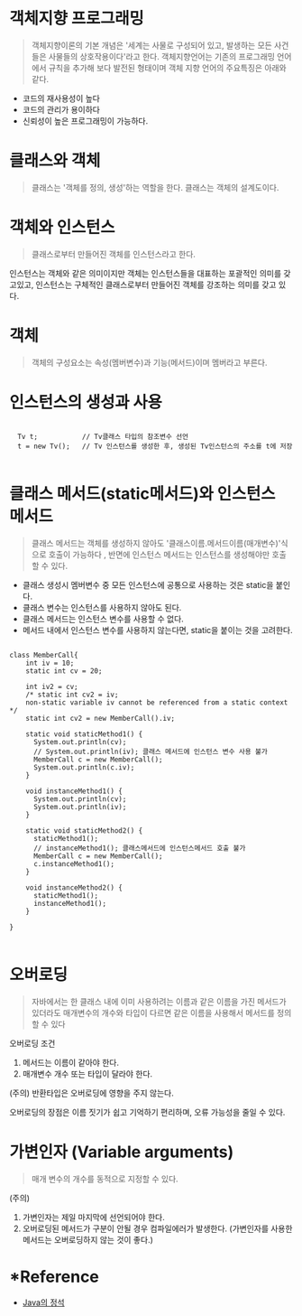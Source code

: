 # 객체지향 프로그래밍
> 객체지향이론의 기본 개념은 '세계는 사물로 구성되어 있고, 발생하는 모든 사건들은 사물들의 상호작용이다'라고 한다. 
객체지향언어는 기존의 프로그래밍 언어에서 규칙을 추가해 보다 발전된 형태이며 객체 지향 언어의 주요특징은 아래와 같다.

+ 코드의 재사용성이 높다
+ 코드의 관리가 용이하다
+ 신뢰성이 높은 프로그래밍이 가능하다.

# 클래스와 객체
> 클래스는 '객체를 정의, 생성'하는 역할을 한다. 클래스는 객체의 설계도이다.

# 객체와 인스턴스
> 클래스로부터 만들어진 객체를 인스턴스라고 한다.

인스턴스는 객체와 같은 의미이지만 객체는 인스턴스들을 대표하는 포괄적인 의미를 갖고있고, 
인스턴스는 구체적인 클래스로부터 만들어진 객체를 강조하는 의미를 갖고 있다.

# 객체
> 객체의 구성요소는 속성(멤버변수)과 기능(메서드)이며 멤버라고 부른다.

# 인스턴스의 생성과 사용
<pre>
<code> 
  Tv t;           // Tv클래스 타입의 참조변수 선언
  t = new Tv();   // Tv 인스턴스를 생성한 후, 생성된 Tv인스턴스의 주소를 t에 저장
</code>
</pre>

# 클래스 메서드(static메서드)와 인스턴스 메서드
> 클래스 메서드는 객체를 생성하지 않아도 '클래스이름.메서드이름(매개변수)'식으로 호출이 가능하다 , 반면에 인스턴스 메서드는 인스턴스를 생성해야만 호출할 수 있다.

+ 클래스 생성시 멤버변수 중 모든 인스턴스에 공통으로 사용하는 것은 static을 붙인다.
+ 클래스 변수는 인스턴스를 사용하지 않아도 된다.
+ 클래스 메서드는 인스턴스 변수를 사용할 수 없다.
+ 메서드 내에서 인스턴스 변수를 사용하지 않는다면, static을 붙이는 것을 고려한다.

<pre>
<code>
class MemberCall{
    int iv = 10;
    static int cv = 20;

    int iv2 = cv;
    /* static int cv2 = iv;  
    non-static variable iv cannot be referenced from a static context */
    static int cv2 = new MemberCall().iv;

    static void staticMethod1() {
      System.out.println(cv);
      // System.out.println(iv); 클래스 메서드에 인스턴스 변수 사용 불가
      MemberCall c = new MemberCall();
      System.out.println(c.iv);
    }

    void instanceMethod1() {
      System.out.println(cv);
      System.out.println(iv);
    }

    static void staticMethod2() {
      staticMethod1();
      // instanceMethod1(); 클래스메서드에 인스턴스메서드 호출 불가
      MemberCall c = new MemberCall();
      c.instanceMethod1();
    }

    void instanceMethod2() {
      staticMethod1();
      instanceMethod1();
    }

}
</code>
</pre>

# 오버로딩
> 자바에서는 한 클래스 내에 이미 사용하려는 이름과 같은 이름을 가진 메서드가 있더라도 매개변수의 개수와 타입이 다르면 같은 이름을 사용해서 메서드를 정의할 수 있다

오버로딩 조건
1. 메서드는 이름이 같아야 한다.
2. 매개변수 개수 또는 타입이 달라야 한다.

(주의) 반환타입은 오버로딩에 영향을 주지 않는다.

오버로딩의 장점은 이름 짓기가 쉽고 기억하기 편리하며, 오류 가능성을 줄일 수 있다.

# 가변인자 (Variable arguments)
> 매개 변수의 개수를 동적으로 지정할 수 있다.

(주의) 
1. 가변인자는 제일 마지막에 선언되어야 한다.
2. 오버로딩된 메서드가 구분이 안될 경우 컴파일에러가 발생한다. (가변인자를 사용한 메서드는 오버로딩하지 않는 것이 좋다.)

# *Reference
+ [Java의 정석](http://www.yes24.com/Product/Goods/24259565?OzSrank=1)
